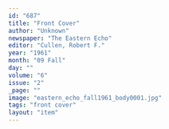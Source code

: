 ```yaml
---
id: "687"
title: "Front Cover"
author: "Unknown"
newspaper: "The Eastern Echo"
editor: "Cullen, Robert F."
year: "1961"
month: "09 Fall"
day: ""
volume: "6"
issue: "2"
_page: ""
image: "eastern_echo_fall1961_body0001.jpg"
tags: "front cover"
layout: "item"
---
```


